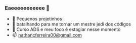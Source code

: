### Eaeeeeeeeeeee 👋



- 🔭 Pequenos projetinhos
- 🌱 batalhando para me tornar um mestre jedi dos códigos
- 💬 Curso ADS e meu foco é estagiar nesse momento
- 📫 nathancferreira00@gmail.com

